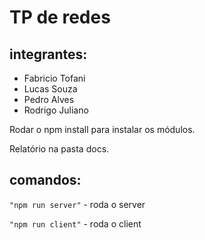 # TP de redes

## integrantes:
- Fabricio Tofani
- Lucas Souza
- Pedro Alves
- Rodrigo Juliano

Rodar o npm install para instalar os módulos.

Relatório na pasta docs.
## comandos:

`"npm run server"` - roda o server

`"npm run client"` - roda o client


